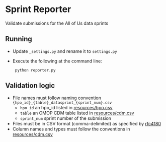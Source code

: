 # Sprint Reporter

Validate submissions for the All of Us data sprints

## Running
 * Update `_settings.py` and rename it to `settings.py`
 * Execute the following at the command line:
 
        python reporter.py

## Validation logic
 * File names must follow naming convention `{hpo_id}_{table}_datasprint_{sprint_num}.csv` 
     * `hpo_id` an hpo_id listed in [resources/hpo.csv](resources/hpo.csv)
     * `table` an OMOP CDM table listed in [resources/cdm.csv](resources/cdm.csv)
     * `sprint_num` sprint number of the submission
 * Files must be in CSV format (comma-delimited) as specified by [rfc4180](https://tools.ietf.org/html/rfc4180)
 * Column names and types must follow the conventions in [resources/cdm.csv](resources/cdm.csv)
